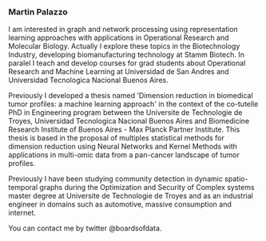 ### Martin Palazzo

I am interested in graph and network processing using representation learning approaches with applications in Operational Research and Molecular Biology. Actually I explore these topics in the Biotechnology Industry, developing biomanufacturing technology at Stamm Biotech. In paralel I teach and develop courses for grad students about Operational Research and Machine Learning at Universidad de San Andres and Universidad Tecnologica Nacional Buenos Aires. 

Previously I developed a thesis named 'Dimension reduction in biomedical tumor profiles: a machine learning approach' in the context of the co-tutelle PhD in Engineering program between the Universite de Technologie de Troyes, Universidad Tecnologica Nacional Buenos Aires and Biomedicine Research Institute of Buenos Aires - Max Planck Partner Institute. This thesis is based in the proposal of multiples statistical methods for dimension reduction using Neural Networks and Kernel Methods with applications in multi-omic data from a pan-cancer landscape of tumor profiles. 

Previously I have been studying community detection in dynamic spatio-temporal graphs during the Optimization and Security of Complex systems master degree at Universite de Technologie de Troyes and as an industrial engineer in domains such as automotive, massive consumption and internet. 

You can contact me by twitter @boardsofdata.

